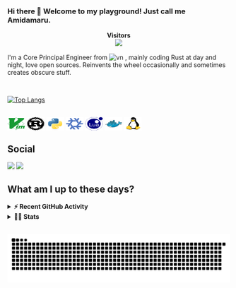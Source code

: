 ### Hi there 👋 Welcome to my playground! Just call me Amidamaru.

<p align="center">
  <b>Visitors</b><br>
  <img src="https://profile-counter.glitch.me/thaodt/count.svg" />
</p>

I'm a Core Principal Engineer from <img src="https://static.dwcdn.net/css/flag-icons/flags/4x3/vn.svg" alt="vn" height="25"/> , 
mainly coding Rust at day and night, love open sources. Reinvents the wheel occasionally and sometimes creates obscure stuff.

<br>

[![Top Langs](https://github-readme-stats.vercel.app/api/top-langs/?username=thaodt&layout=compact&theme=gotham&cache_seconds=86400)](https://github.com/thaodt/thaodt)


<div style="display: inline_block"><br>
  <img align="center" alt="thaodt-nvim" height="30" width="40" src="https://raw.githubusercontent.com/devicons/devicon/master/icons/vim/vim-plain.svg">
  <img align="center" alt="thaodt-rust" height="30" width="40" src="https://raw.githubusercontent.com/devicons/devicon/master/icons/rust/rust-plain.svg">
  <img align="center" alt="thaodt-python" height="30" width="40" src="https://raw.githubusercontent.com/devicons/devicon/master/icons/python/python-original.svg">
  <img align="center" alt="thaodt-nix" height="30" width="40" src="https://raw.githubusercontent.com/devicons/devicon/master/icons/nixos/nixos-plain.svg">  
  <img align="center" alt="thaodt-lua" height="30" width="40" src="https://raw.githubusercontent.com/devicons/devicon/master/icons/lua/lua-plain-wordmark.svg">
  <img align="center" alt="thaodt-docker" height="30" width="40" src="https://raw.githubusercontent.com/devicons/devicon/master/icons/docker/docker-original.svg">
  <img align="center" alt="thaodt-linux" height="30" width="40" src="https://raw.githubusercontent.com/devicons/devicon/master/icons/linux/linux-original.svg">
</div>

## Social

<div>
  <a href="https://twitter.com/dreamsparkis" target="_blank"><img src="https://img.shields.io/badge/-Twitter-%23E4405F?style=for-the-badge&logo=twitter&logoColor=white" target="_blank"></a>
  <a href = "mailto:ardtimeit@gmail.com"><img src="https://img.shields.io/badge/-Gmail-%23333?style=for-the-badge&logo=gmail&logoColor=white" target="_blank"></a>

</div>

## What am I up to these days?
<details>
  <summary><b>⚡ Recent GitHub Activity</b></summary>
    <p>

<!--START_SECTION:activity-->
1. 🗣 Commented on [#627](https://github.com/inko-lang/inko/issues/627#issuecomment-1784393591) in [inko-lang/inko](https://github.com/inko-lang/inko)
2. 💪 Opened PR [#551](https://github.com/tailcallhq/tailcall/pull/551) in [tailcallhq/tailcall](https://github.com/tailcallhq/tailcall)
3. 💪 Opened PR [#623](https://github.com/inko-lang/inko/pull/623) in [inko-lang/inko](https://github.com/inko-lang/inko)
4. 🗣 Commented on [#414](https://github.com/tailcallhq/tailcall/issues/414#issuecomment-1779454102) in [tailcallhq/tailcall](https://github.com/tailcallhq/tailcall)
5. 🗣 Commented on [#125](https://github.com/cloudwego/volo/issues/125#issuecomment-1778575211) in [cloudwego/volo](https://github.com/cloudwego/volo)
6. 🎉 Merged PR [#2](https://github.com/thaodt/notebook/pull/2) in [thaodt/notebook](https://github.com/thaodt/notebook)
7. 💪 Opened PR [#2](https://github.com/thaodt/notebook/pull/2) in [thaodt/notebook](https://github.com/thaodt/notebook)
8. 🎉 Merged PR [#1](https://github.com/thaodt/notebook/pull/1) in [thaodt/notebook](https://github.com/thaodt/notebook)
9. 💪 Opened PR [#1](https://github.com/thaodt/notebook/pull/1) in [thaodt/notebook](https://github.com/thaodt/notebook)
10. 🎉 Merged PR [#1](https://github.com/thaodt/dots/pull/1) in [thaodt/dots](https://github.com/thaodt/dots)
<!--END_SECTION:activity-->
  </p>
</details>


<details>
  <summary><b>👨‍💻 Stats</b></summary>
  <p align="center">
    <a>
      <img align="center" src="https://gist.githubusercontent.com/thaodt/1db1d598a9e4550fa45eaede87135b3b/raw/97f3e5e943703e61b223dbc8cfa33ae9a5beb97b/github-metrics.svg"/>
    </a>
  </p>
</details>
<br>
<p align="center">
  <img width="600" src="https://raw.githubusercontent.com/thaodt/thaodt/master/assets/github-snake.svg" />
</p>
